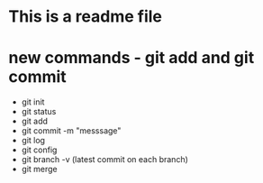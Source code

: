 # This is a readme file

# new commands - git add and git commit

- git init
- git status
- git add
- git commit -m "messsage"
- git log
- git config
- git branch -v (latest commit on each branch)
- git merge
